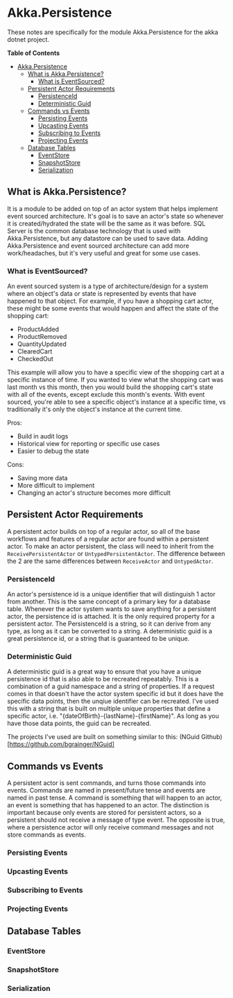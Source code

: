 # Akka.Persistence

These notes are specifically for the module Akka.Persistence for the akka dotnet project.

**Table of Contents**
- [Akka.Persistence](#akkapersistence)
  - [What is Akka.Persistence?](#what-is-akkapersistence)
    - [What is EventSourced?](#what-is-eventsourced)
  - [Persistent Actor Requirements](#persistent-actor-requirements)
    - [PersistenceId](#persistenceid)
    - [Deterministic Guid](#deterministic-guid)
  - [Commands vs Events](#commands-vs-events)
    - [Persisting Events](#persisting-events)
    - [Upcasting Events](#upcasting-events)
    - [Subscribing to Events](#subscribing-to-events)
    - [Projecting Events](#projecting-events)
  - [Database Tables](#database-tables)
    - [EventStore](#eventstore)
    - [SnapshotStore](#snapshotstore)
    - [Serialization](#serialization)



## What is Akka.Persistence?

It is a module to be added on top of an actor system that helps implement event sourced architecture. It's goal is to save an actor's state so whenever it is created/hydrated the state will be the same as it was before. SQL Server is the common database technology that is used with Akka.Persistence, but any datastore can be used to save data. Adding Akka.Persistence and event sourced architecture can add more work/headaches, but it's very useful and great for some use cases. 

### What is EventSourced?

An event sourced system is a type of architecture/design for a system where an object's data or state is represented by events that have happened to that object. For example, if you have a shopping cart actor, these might be some events that would happen and affect the state of the shopping cart:

  - ProductAdded
  - ProductRemoved
  - QuantityUpdated
  - ClearedCart
  - CheckedOut

This example will allow you to have a specific view of the shopping cart at a specific instance of time. If you wanted to view what the shopping cart was last month vs this month, then you would build the shopping cart's state with all of the events, except exclude this month's events. With event sourced, you're able to see a specific object's instance at a specific time, vs traditionally it's only the object's instance at the current time.

Pros:
  - Build in audit logs
  - Historical view for reporting or specific use cases
  - Easier to debug the state

Cons:
  - Saving more data
  - More difficult to implement
  - Changing an actor's structure becomes more difficult

## Persistent Actor Requirements

A persistent actor builds on top of a regular actor, so all of the base workflows and features of a regular actor are found within a persistent actor. To make an actor persistent, the class will need to inherit from the `ReceivePersistentActor` or `UntypedPersistentActor`. The difference between the 2 are the same differences between `ReceiveActor` and `UntypedActor`.

### PersistenceId

An actor's persistence id is a unique identifier that will distinguish 1 actor from another. This is the same concept of a primary key for a database table. Whenever the actor system wants to save anything for a persistent actor, the persistence id is attached. It is the only required property for a persistent actor. The PersistenceId is a string, so it can derive from any type, as long as it can be converted to a string. A deterministic guid is a great persistence id, or a string that is guaranteed to be unique. 

### Deterministic Guid

A deterministic guid is a great way to ensure that you have a unique persistence id that is also able to be recreated repeatably. This is a combination of a guid namespace and a string of properties. If a request comes in that doesn't have the actor system specific id but it does have the specific data points, then the unqiue identifier can be recreated. I've used this with a string that is built on multiple unique properties that define a specific actor, i.e. "{dateOfBirth}-{lastName}-{firstName}". As long as you have those data points, the guid can be recreated.

The projects I've used are built on something similar to this: (NGuid Github)[https://github.com/bgrainger/NGuid]

## Commands vs Events

A persistent actor is sent commands, and turns those commands into events. Commands are named in present/future tense and events are named in past tense. A command is something that will happen to an actor, an event is something that has happened to an actor. The distinction is important because only events are stored for persistent actors, so a persistent should not receive a message of type event. The opposite is true, where a persistence actor will only receive command messages and not store commands as events. 




### Persisting Events

### Upcasting Events

### Subscribing to Events

### Projecting Events


## Database Tables

### EventStore

### SnapshotStore

### Serialization